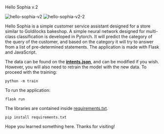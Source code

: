 Hello Sophia v.2

![hello-sophia-v2](https://github.com/PaulAREnriquez/hello-sophia-v2/assets/105270881/06d2d022-0e6d-4a88-b9c3-6e246b0b2758)
![hello-sophia-v2-2](https://github.com/PaulAREnriquez/hello-sophia-v2/assets/105270881/8773aac3-4610-4b39-bca5-217694cee49b)

Hello Sophia is a simple customer service assistant designed for a store similar to Goldilocks bakeshop. A simple neural network designed for multi-class classification is developed in Pytorch. It will predict the category of the query of the customer, and based on the category it will try to answer from a list of pre-determined statements. The application is made with Flask and JavaScript.

The data can be found on the [**intents.json**](./data/intents.json), and can be modified if you wish. However, you will also need to retrain the model with the new data. To proceed with the training:

`python -m train`

To run the application:

`flask run`

The libraries are contained inside [requirements.txt](./requirements.txt). 

`pip install requirements.txt`

Hope you learned something here. Thanks for visiting!
